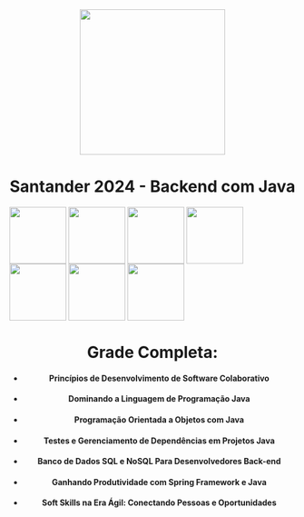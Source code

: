 <div align="center">
  <img src=https://hermes.dio.me/tracks/a039b34c-7aa8-4a3d-b765-07c8c837f67a.png height="256" width="256">
  <h1><strong>Santander 2024 - Backend com Java</strong></h1>
</div>
<div>
  <img align="center" src=https://cdn-icons-png.flaticon.com/512/226/226777.png height="100" width="100">
  <img align="center" src=https://cdn.springpeople.com/media/UML.png height="100" width="100">
  <img align="center" src=https://miro.medium.com/v2/resize:fit:450/1*kbSGIVukG6lL7JtAa9wiDA.png height="100" width="100">
  <img align="center" src=https://junit.org/junit5/assets/img/junit5-logo.png height="100" width="100">
  <img align="center" src=https://cdn-icons-png.flaticon.com/512/4492/4492311.png height="100" width="100">
  <img align="center" src=https://cdn.icon-icons.com/icons2/2415/PNG/512/mongodb_original_wordmark_logo_icon_146425.png height="100" width="100">
  <img align="center" src=https://static-00.iconduck.com/assets.00/spring-icon-256x256-2efvkvky.png height="100" width="100">
</div>
<div align="center">
  <h1><strong>Grade Completa:</strong></h1>
  <ul>
    <li><h4>Princípios de Desenvolvimento de Software Colaborativo</h4></li>
    <li><h4>Dominando a Linguagem de Programação Java</h4></li>
    <li><h4>Programação Orientada a Objetos com Java</h4></li>
    <li><h4>Testes e Gerenciamento de Dependências em Projetos Java</h4></li>
    <li><h4>Banco de Dados SQL e NoSQL Para Desenvolvedores Back-end</h4></li>
    <li><h4>Ganhando Produtividade com Spring Framework e Java</h4></li>
    <li><h4>Soft Skills na Era Ágil: Conectando Pessoas e Oportunidades</h4></li>
  </ul>
</div>
